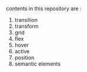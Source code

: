 contents in this repository are :

1. transition
2. transform
3. grid
4. flex
5. hover
6. active
7. position
8. semantic elements
